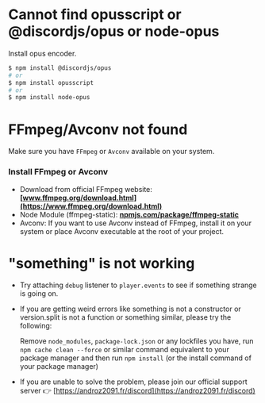 # Cannot find opusscript or @discordjs/opus or node-opus

Install opus encoder.

```sh
$ npm install @discordjs/opus
# or
$ npm install opusscript
# or
$ npm install node-opus
```

# FFmpeg/Avconv not found

Make sure you have `FFmpeg` or `Avconv` available on your system.

### Install FFmpeg or Avconv

-   Download from official FFmpeg website: **[www.ffmpeg.org/download.html](https://www.ffmpeg.org/download.html)**
-   Node Module (ffmpeg-static): **[npmjs.com/package/ffmpeg-static](https://npmjs.com/package/ffmpeg-static)**
-   Avconv: If you want to use Avconv instead of FFmpeg, install it on your system or place Avconv executable at the root of your project.

# "something" is not working

-   Try attaching `debug` listener to `player.events` to see if something strange is going on.

-   If you are getting weird errors like something is not a constructor or version.split is not a function or something similar, please try the following:

    Remove `node_modules`, `package-lock.json` or any lockfiles you have, run `npm cache clean --force` or similar command equivalent to your package manager and then run `npm install` (or the install command of your package manager)

-   If you are unable to solve the problem, please join our official support server 👉 [https://androz2091.fr/discord](https://androz2091.fr/discord)
